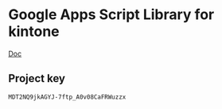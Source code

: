 # Google Apps Script Library for kintone

[Doc](http://qiita.com/Arahabica/items/063877b0da439020d2c2)

## Project key

`MDT2NQ9jkAGYJ-7ftp_A0v08CaFRWuzzx`